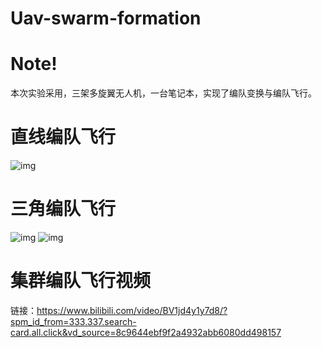 # Uav-swarm-formation

# Note!
本次实验采用，三架多旋翼无人机，一台笔记本，实现了编队变换与编队飞行。

# 直线编队飞行
![img](https://github.com/publicboyfriend/Uav-swarm-formation/blob/main/image/output.gif)


# 三角编队飞行
![img](https://github.com/publicboyfriend/Uav-swarm-formation/blob/main/image/output1.gif)
![img](https://github.com/publicboyfriend/Uav-swarm-formation/blob/main/image/output2.gif)

# 集群编队飞行视频
链接：https://www.bilibili.com/video/BV1jd4y1y7d8/?spm_id_from=333.337.search-card.all.click&vd_source=8c9644ebf9f2a4932abb6080dd498157
